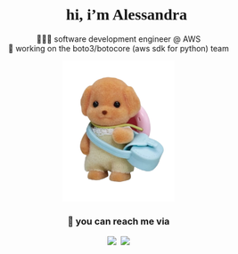 <h1 align="center" style="font-family: serif;">🌸 hi, i’m Alessandra</h1>

<p align="center">
  👩🏻‍💻 software development engineer @ AWS </br>
  🐍 working on the boto3/botocore (aws sdk for python) team
</p>

<p align="center">
  <img src="https://raw.githubusercontent.com/alexgromero/alexgromero/main/calico-critter.png" width="200" alt="calico critter" />
</p>

<h3 align="center">💌 you can reach me via</h3>
<p align="center">
  <a href="https://www.linkedin.com/in/alexgromero/" target="_blank"><img src="https://img.shields.io/badge/LinkedIn-bbdfff?style=for-the-badge&logo=linkedin&logoColor=0077B5&labelColor=bbdfff" /></a>&nbsp;
  <a href="mailto:romero.alessandra1@gmail.com"><img src="https://img.shields.io/badge/Gmail-fff5f7.svg?&style=for-the-badge&logo=gmail&logoColor=cb4a59&labelColor=fff5f7" /></a>
</p>
